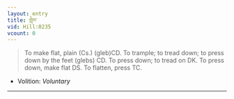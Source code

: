 ```yaml
---
layout: entry
title: གླེབ་
vid: Hill:0235
vcount: 0
---
```

> To make flat, plain (Cs\.) (gleb)CD\. To trample; to tread down; to press down by the feet (glebs) CD\. To press down; to tread on DK\. To press down, make flat DS\. To flatten, press TC\.

* Volition: _Voluntary_

---

